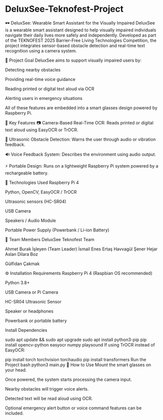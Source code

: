 # DeluxSee-Teknofest-Project
🕶️ DeluxSee: Wearable Smart Assistant for the Visually Impaired
DeluxSee is a wearable smart assistant designed to help visually impaired individuals navigate their daily lives more safely and independently. Developed as part of the TEKNOFEST 2025 Barrier-Free Living Technologies Competition, the project integrates sensor-based obstacle detection and real-time text recognition using a camera system.

🎯 Project Goal
DeluxSee aims to support visually impaired users by:

Detecting nearby obstacles

Providing real-time voice guidance

Reading printed or digital text aloud via OCR

Alerting users in emergency situations

All of these features are embedded into a smart glasses design powered by Raspberry Pi.

🧠 Key Features
📷 Camera-Based Real-Time OCR: Reads printed or digital text aloud using EasyOCR or TrOCR.

🦺 Ultrasonic Obstacle Detection: Warns the user through audio or vibration feedback.

🔊 Voice Feedback System: Describes the environment using audio output.

⚡ Portable Design: Runs on a lightweight Raspberry Pi system powered by a rechargeable battery.

🔧 Technologies Used
Raspberry Pi 4

Python, OpenCV, EasyOCR / TrOCR

Ultrasonic sensors (HC-SR04)

USB Camera

Speakers / Audio Module

Portable Power Supply (Powerbank / Li-ion Battery)

👥 Team Members
DeluxSee Teknofest Team

Ahmet Burak İşleyen (Team Leader)
İsmail Enes Ertaş
Havvagül Şener
Hejar Aslan
Dilara Boz

Gülfidan Çakmak

⚙️ Installation
Requirements
Raspberry Pi 4 (Raspbian OS recommended)

Python 3.8+

USB Camera or Pi Camera

HC-SR04 Ultrasonic Sensor

Speaker or headphones

Powerbank or portable battery

Install Dependencies

sudo apt update && sudo apt upgrade
sudo apt install python3-pip
pip install opencv-python easyocr numpy playsound
If using TrOCR instead of EasyOCR:

pip install torch torchvision torchaudio
pip install transformers
Run the Project
bash
python3 main.py
🧪 How to Use
Mount the smart glasses on your head.

Once powered, the system starts processing the camera input.

Nearby obstacles will trigger voice alerts.

Detected text will be read aloud using OCR.

Optional emergency alert button or voice command features can be included.

